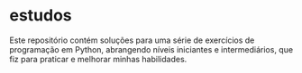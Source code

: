 # estudos
Este repositório contém soluções para uma série de exercícios de programação em Python,
abrangendo níveis iniciantes e intermediários, que fiz para praticar e melhorar minhas habilidades.
